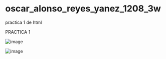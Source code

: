 # oscar_alonso_reyes_yanez_1208_3w
practica 1 de html

PRACTICA 1

![image](https://github.com/user-attachments/assets/553439c5-96d0-460d-a2b6-0795b9a6a136)

![image](https://github.com/user-attachments/assets/4b345064-c6d9-47fc-90b2-0d7c94b6db6a)
